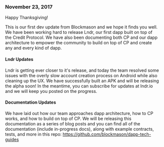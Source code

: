 ### November 23, 2017

Happy Thanksgiving!

This is our first dev update from Blockmason and we hope it finds you well. We have been working hard to release Lndr, our first
dapp built on top of the Credit Protocol. We have also been documenting both CP and our dapp architecture to empower the community
to build on top of CP and create any and every kind of dapp.

#### Lndr Updates

Lndr is getting ever closer to it's release, and today the team resolved some issues with the overly slow account creation
process on Android while also cleaning up the UX. We have successfully built an APK and will be releasing the alpha soon! In the
meantime, you can subscribe for updates at lndr.io and we will keep you posted on the progress.

#### Documentation Updates

We have laid out how our team approaches dapp architecture, how to CP works, and how to build on top of CP. We will be releasing
this documentation as a series of blog posts and you can find all of the documentation (include in-progress docs), along with example contracts,
tests, and more in this repo: https://github.com/blockmason/dapp-tech-guides
